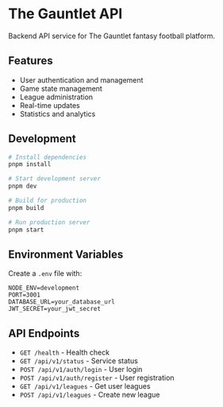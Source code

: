 # The Gauntlet API

Backend API service for The Gauntlet fantasy football platform.

## Features

- User authentication and management
- Game state management
- League administration
- Real-time updates
- Statistics and analytics

## Development

```bash
# Install dependencies
pnpm install

# Start development server
pnpm dev

# Build for production
pnpm build

# Run production server
pnpm start
```

## Environment Variables

Create a `.env` file with:

```
NODE_ENV=development
PORT=3001
DATABASE_URL=your_database_url
JWT_SECRET=your_jwt_secret
```

## API Endpoints

- `GET /health` - Health check
- `GET /api/v1/status` - Service status
- `POST /api/v1/auth/login` - User login
- `POST /api/v1/auth/register` - User registration
- `GET /api/v1/leagues` - Get user leagues
- `POST /api/v1/leagues` - Create new league 